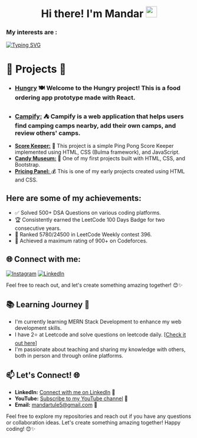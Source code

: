 <h1 align="center">Hi there! I'm Mandar
  <a href="https://github.com/sahilyeole" target="_self">
		<img src="https://media.giphy.com/media/hvRJCLFzcasrR4ia7z/giphy.gif" width="30" >
	</a>
</h1>

<h3 >My interests are : </h3>

[![Typing SVG](https://readme-typing-svg.herokuapp.com?font=Fira+Code&weight=600&pause=1000&color=D8F713&random=false&width=435&lines=Data+Structures+%26+Algorithms;Web+Development;Open+Source+Contributions)](https://git.io/typing-svg)

# 🌱 Projects 🚀
- ###  [**Hungry**](https://hungry-y.web.app) 🍽️ Welcome to the Hungry project! This is a food ordering app prototype made with React. 
- ###  [**Campify:**](https://campify-fg5r.onrender.com/) ⛺️ Campify is a web application that helps users find camping camps nearby, add their own camps, and review others' camps.
- [**Score Keeper:**](https://mandartule.github.io/Project-Score_Keeper) 🏓 This project is a simple Ping Pong Score Keeper implemented using HTML, CSS (Bulma framework), and JavaScript. 
-  [**Candy Museum:**](https://mandartule.github.io/Project-CandyMuseum/) 🍭 One of my first projects built with HTML, CSS, and Bootstrap. 
- [**Pricing Panel:** ](https://mandartule.github.io/Project-PricingPanel/)💰 This is one of my early projects created using HTML and CSS.

## Here are some of my achievements:
- ✅ Solved 500+ DSA Questions on various coding platforms.
- 🏆 Consistently earned the LeetCode 100 Days Badge for two consecutive years.
- 🥇 Ranked 5780/24500 in LeetCode Weekly contest 396.
- 🚀 Achieved a maximum rating of 900+ on Codeforces.
  
 ## 🌐 Connect with me:
[![Instagram](https://img.shields.io/badge/Instagram-%23E4405F.svg?logo=Instagram&logoColor=white)](https://www.instagram.com/mandar_tule/) [![LinkedIn](https://img.shields.io/badge/LinkedIn-%230077B5.svg?logo=linkedin&logoColor=white)](https://www.linkedin.com/in/mandartule)

Feel free to reach out, and let's create something amazing together! 😊✨


## 📚 Learning Journey 🚀

- I'm currently learning MERN Stack Development to enhance my web development skills.
- I have  2⭐ at Leetcode and solve questions on leetcode daily.  [[Check it out here](https://leetcode.com/mandartule/)]
- I'm passionate about teaching and sharing my knowledge with others, both in person and through online platforms.

## 📫 Let's Connect! 🌐

- **LinkedIn:** [Connect with me on LinkedIn](https://www.linkedin.com/in/mandartule/) 💼
- **YouTube:** [Subscribe to my YouTube channel](<https://www.youtube.com/@mandartule>) 🎉
- **Email:** mandartule5@gmail.com 📧

Feel free to explore my repositories and reach out if you have any questions or collaboration ideas. Let's create something amazing together! Happy coding! 😊✨

